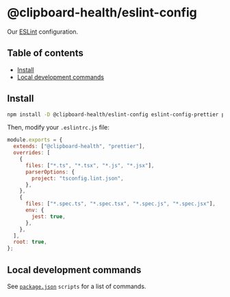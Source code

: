 # @clipboard-health/eslint-config <!-- omit from toc -->

Our [ESLint](https://eslint.org/) configuration.

## Table of contents <!-- omit from toc -->

- [Install](#install)
- [Local development commands](#local-development-commands)

## Install

```bash
npm install -D @clipboard-health/eslint-config eslint-config-prettier prettier
```

Then, modify your `.eslintrc.js` file:

```js
module.exports = {
  extends: ["@clipboard-health", "prettier"],
  overrides: [
    {
      files: ["*.ts", "*.tsx", "*.js", "*.jsx"],
      parserOptions: {
        project: "tsconfig.lint.json",
      },
    },
    {
      files: ["*.spec.ts", "*.spec.tsx", "*.spec.js", "*.spec.jsx"],
      env: {
        jest: true,
      },
    },
  ],
  root: true,
};
```

## Local development commands

See [`package.json`](./package.json) `scripts` for a list of commands.

